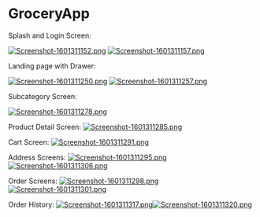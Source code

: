 # GroceryApp


Splash and Login Screen:

[![Screenshot-1601311152.png](https://i.postimg.cc/fWvRHyp4/Screenshot-1601311152.png)](https://postimg.cc/SjJ4RSmV) [![Screenshot-1601311157.png](https://i.postimg.cc/B66MdXph/Screenshot-1601311157.png)](https://postimg.cc/t1K36RLP)

Landing page with Drawer:

[![Screenshot-1601311250.png](https://i.postimg.cc/c1tVHb7F/Screenshot-1601311250.png)](https://postimg.cc/w3HW4FGN) [![Screenshot-1601311257.png](https://i.postimg.cc/T2jJCjTR/Screenshot-1601311257.png)](https://postimg.cc/kD4S5bVZ)

Subcategory Screen:

[![Screenshot-1601311278.png](https://i.postimg.cc/kX18pfzd/Screenshot-1601311278.png)](https://postimg.cc/jLfLWQR8)

Product Detail Screen:
[![Screenshot-1601311285.png](https://i.postimg.cc/MGynqDPH/Screenshot-1601311285.png)](https://postimg.cc/sBgjJpRC)

Cart Screen:
[![Screenshot-1601311291.png](https://i.postimg.cc/SxbqkpwL/Screenshot-1601311291.png)](https://postimg.cc/qzwWxWBg)

Address Screens:
[![Screenshot-1601311295.png](https://i.postimg.cc/fR7sbrNG/Screenshot-1601311295.png)](https://postimg.cc/18z2CM4B) [![Screenshot-1601311306.png](https://i.postimg.cc/TPCXV5hQ/Screenshot-1601311306.png)](https://postimg.cc/hJzwgjL7)

Order Screens:
[![Screenshot-1601311298.png](https://i.postimg.cc/rms2QyrT/Screenshot-1601311298.png)](https://postimg.cc/CZ32Kg7r)[![Screenshot-1601311301.png](https://i.postimg.cc/MGWSfmZv/Screenshot-1601311301.png)](https://postimg.cc/TKHSZmD6)

Order History:
[![Screenshot-1601311317.png](https://i.postimg.cc/qqCVHmwZ/Screenshot-1601311317.png)](https://postimg.cc/vxMSWtpW)[![Screenshot-1601311320.png](https://i.postimg.cc/NMnqVh6H/Screenshot-1601311320.png)](https://postimg.cc/yg0bgbr1)

